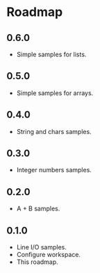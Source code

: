 # Roadmap

## 0.6.0

* Simple samples for lists.

## 0.5.0

* Simple samples for arrays.

## 0.4.0

* String and chars samples.

## 0.3.0

* Integer numbers samples.

## 0.2.0

* A + B samples.

## 0.1.0

* Line I/O samples.
* Configure workspace.
* This roadmap.
